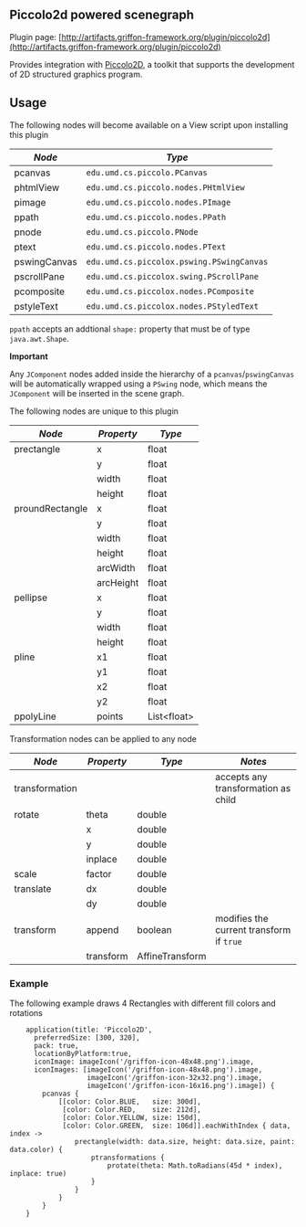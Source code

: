 
Piccolo2d powered scenegraph
----------------------------

Plugin page: [http://artifacts.griffon-framework.org/plugin/piccolo2d](http://artifacts.griffon-framework.org/plugin/piccolo2d)


Provides integration with [Piccolo2D][1], a toolkit that supports the development of 2D structured graphics program.

Usage
-----

The following nodes will become available on a View script upon installing this plugin

| *Node*       | *Type*                                    |
| ------------ | ----------------------------------------- |
| pcanvas      | `edu.umd.cs.piccolo.PCanvas`              |
| phtmlView    | `edu.umd.cs.piccolo.nodes.PHtmlView`      |
| pimage       | `edu.umd.cs.piccolo.nodes.PImage`         |
| ppath        | `edu.umd.cs.piccolo.nodes.PPath`          |
| pnode        | `edu.umd.cs.piccolo.PNode`                |
| ptext        | `edu.umd.cs.piccolo.nodes.PText`          |
| pswingCanvas | `edu.umd.cs.piccolox.pswing.PSwingCanvas` |
| pscrollPane  | `edu.umd.cs.piccolox.swing.PScrollPane`   |
| pcomposite   | `edu.umd.cs.piccolox.nodes.PComposite`    |
| pstyleText   | `edu.umd.cs.piccolox.nodes.PStyledText`   |

`ppath` accepts an addtional `shape:` property that must be of type `java.awt.Shape`.

**Important**

Any `JComponent` nodes added inside the hierarchy of a `pcanvas`/`pswingCanvas` will be automatically wrapped using a `PSwing` node, which means
the `JComponent` will be inserted in the scene graph.

The following nodes are unique to this plugin

| *Node*          | *Property* | *Type*            |
| --------------- | ---------- | ----------------- |
| prectangle      | x          | float             |
|                 | y          | float             |
|                 | width      | float             |
|                 | height     | float             |
| proundRectangle | x          | float             |
|                 | y          | float             |
|                 | width      | float             |
|                 | height     | float             |
|                 | arcWidth   | float             |
|                 | arcHeight  | float             |
| pellipse        | x          | float             |
|                 | y          | float             |
|                 | width      | float             |
|                 | height     | float             |
| pline           | x1         | float             |
|                 | y1         | float             |
|                 | x2         | float             |
|                 | y2         | float             |
| ppolyLine       | points     | List&lt;float&gt; |

Transformation nodes can be applied to any node

| *Node*         | *Property* | *Type*          | *Notes*                                  |
| -------------- | ---------- | --------------- | ---------------------------------------- |
| transformation |            |                 | accepts any transformation as child      |
| rotate         | theta      | double          |                                          |
|                | x          | double          |                                          |
|                | y          | double          |                                          |
|                | inplace    | double          |                                          |
| scale          | factor     | double          |                                          |
| translate      | dx         | double          |                                          |
|                | dy         | double          |                                          |
| transform      | append     | boolean         | modifies the current transform if `true` |
|                | transform  | AffineTransform |                                          |

### Example

The following example draws 4 Rectangles with different fill colors and rotations

        application(title: 'Piccolo2D',
          preferredSize: [300, 320],
          pack: true,
          locationByPlatform:true,
          iconImage: imageIcon('/griffon-icon-48x48.png').image,
          iconImages: [imageIcon('/griffon-icon-48x48.png').image,
                       imageIcon('/griffon-icon-32x32.png').image,
                       imageIcon('/griffon-icon-16x16.png').image]) {
            pcanvas {
                [[color: Color.BLUE,   size: 300d], 
                 [color: Color.RED,    size: 212d],
                 [color: Color.YELLOW, size: 150d],
                 [color: Color.GREEN,  size: 106d]].eachWithIndex { data, index ->
                    prectangle(width: data.size, height: data.size, paint: data.color) {
                        ptransformations {
                            protate(theta: Math.toRadians(45d * index), inplace: true)
                        }
                    }
                }
            }
        }

[1]: http://www.piccolo2d.org

